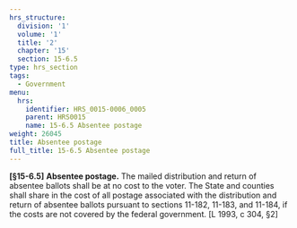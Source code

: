```yaml
---
hrs_structure:
  division: '1'
  volume: '1'
  title: '2'
  chapter: '15'
  section: 15-6.5
type: hrs_section
tags:
  - Government
menu:
  hrs:
    identifier: HRS_0015-0006_0005
    parent: HRS0015
    name: 15-6.5 Absentee postage
weight: 26045
title: Absentee postage
full_title: 15-6.5 Absentee postage
---
```

**[§15-6.5]** **Absentee postage.** The mailed distribution and return of absentee ballots shall be at no cost to the voter. The State and counties shall share in the cost of all postage associated with the distribution and return of absentee ballots pursuant to sections 11-182, 11-183, and 11-184, if the costs are not covered by the federal government. [L 1993, c 304, §2]